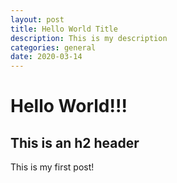 ```yaml
---
layout: post
title: Hello World Title
description: This is my description
categories: general
date: 2020-03-14
---
```


# Hello World!!!

## This is an h2 header

This is my first post!
